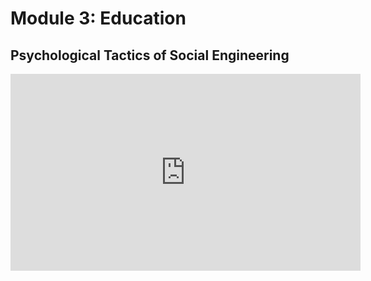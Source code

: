 # Module 3: Education

## Psychological Tactics of Social Engineering

<iframe width="560" height="315" src="https://youtu.be/3qy-ITKkNxM" frameborder="0" allow="accelerometer; autoplay; clipboard-write; encrypted-media; gyroscope; picture-in-picture" allowfullscreen></iframe>